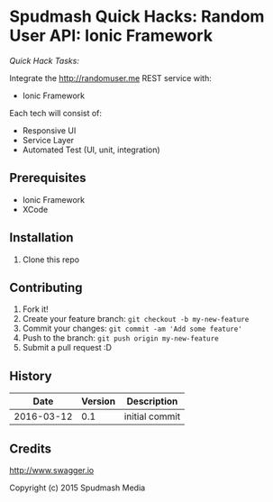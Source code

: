 # Spudmash Quick Hacks: Random User API: Ionic Framework

*Quick Hack Tasks:*

Integrate the <http://randomuser.me> REST service with:

- Ionic Framework

Each tech will consist of:

- Responsive UI
- Service Layer
- Automated Test (UI, unit, integration)


## Prerequisites

- Ionic Framework
- XCode


## Installation

1. Clone this repo


## Contributing

1. Fork it!
2. Create your feature branch: `git checkout -b my-new-feature`
3. Commit your changes: `git commit -am 'Add some feature'`
4. Push to the branch: `git push origin my-new-feature`
5. Submit a pull request :D

## History

| Date | Version | Description|
|-------|----------|-------------|
|2016-03-12 | 0.1 | initial commit

## Credits

<http://www.swagger.io>

Copyright (c) 2015 Spudmash Media
